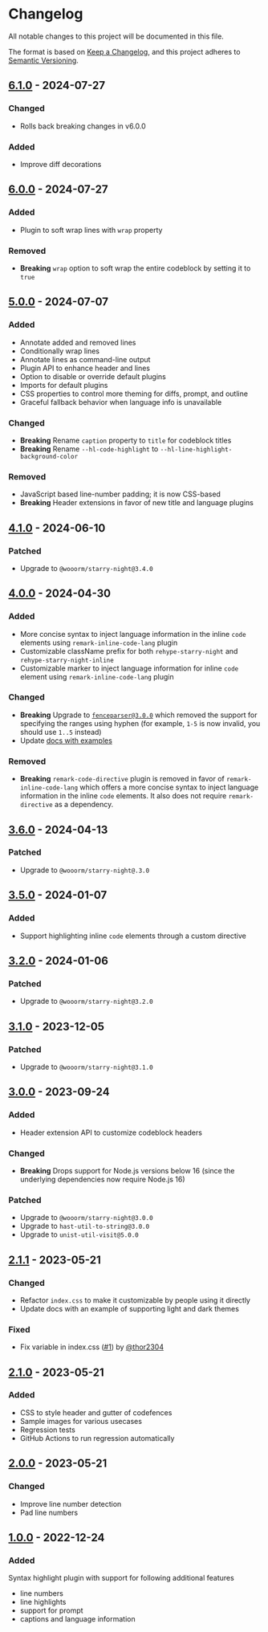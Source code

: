 # Changelog

All notable changes to this project will be documented in this file.

The format is based on [Keep a Changelog](https://keepachangelog.com/en/1.1.0/),
and this project adheres to [Semantic Versioning](https://semver.org/spec/v2.0.0.html).

## [6.1.0] - 2024-07-27

### Changed

- Rolls back breaking changes in v6.0.0

### Added

- Improve diff decorations

## [6.0.0] - 2024-07-27

### Added

- Plugin to soft wrap lines with `wrap` property

### Removed

- **Breaking** `wrap` option to soft wrap the entire codeblock by setting it to `true`

## [5.0.0] - 2024-07-07

### Added

- Annotate added and removed lines
- Conditionally wrap lines
- Annotate lines as command-line output
- Plugin API to enhance header and lines
- Option to disable or override default plugins
- Imports for default plugins
- CSS properties to control more theming for diffs, prompt, and outline
- Graceful fallback behavior when language info is unavailable

### Changed

- **Breaking** Rename `caption` property to `title` for codeblock titles
- **Breaking** Rename `--hl-code-highlight` to `--hl-line-highlight-background-color`

### Removed

- JavaScript based line-number padding; it is now CSS-based
- **Breaking** Header extensions in favor of new title and language plugins

## [4.1.0] - 2024-06-10

### Patched

- Upgrade to `@wooorm/starry-night@3.4.0`

## [4.0.0] - 2024-04-30

### Added

- More concise syntax to inject language information in the inline `code` elements using `remark-inline-code-lang` plugin
- Customizable className prefix for both `rehype-starry-night` and `rehype-starry-night-inline`
- Customizable marker to inject language information for inline `code` element using `remark-inline-code-lang` plugin

### Changed

- **Breaking** Upgrade to [`fenceparser@3.0.0`](https://github.com/Microflash/fenceparser/releases/tag/v3.0.0) which removed the support for specifying the ranges using hyphen (for example, `1-5` is now invalid, you should use `1..5` instead)
- Update [docs with examples](https://github.com/Microflash/rehype-starry-night/blob/v4.0.0/README.md)

### Removed

- **Breaking** `remark-code-directive` plugin is removed in favor of `remark-inline-code-lang` which offers a more concise syntax to inject language information in the inline `code` elements. It also does not require `remark-directive` as a dependency.

## [3.6.0] - 2024-04-13

### Patched

- Upgrade to `@wooorm/starry-night@.3.0`

## [3.5.0] - 2024-01-07

### Added

- Support highlighting inline `code` elements through a custom directive

## [3.2.0] - 2024-01-06

### Patched

- Upgrade to `@wooorm/starry-night@3.2.0`

## [3.1.0] - 2023-12-05

### Patched

- Upgrade to `@wooorm/starry-night@3.1.0`

## [3.0.0] - 2023-09-24

### Added

- Header extension API to customize codeblock headers

### Changed

- **Breaking** Drops support for Node.js versions below 16 (since the underlying dependencies now require Node.js 16)

### Patched

- Upgrade to `@wooorm/starry-night@3.0.0`
- Upgrade to `hast-util-to-string@3.0.0`
- Upgrade to `unist-util-visit@5.0.0`

## [2.1.1] - 2023-05-21

### Changed

- Refactor `index.css` to make it customizable by people using it directly
- Update docs with an example of supporting light and dark themes

### Fixed

- Fix variable in index.css ([#1](https://github.com/Microflash/rehype-starry-night/pull/1)) by [@thor2304](https://github.com/thor2304) 

## [2.1.0] - 2023-05-21

### Added

- CSS to style header and gutter of codefences
- Sample images for various usecases
- Regression tests
- GitHub Actions to run regression automatically

## [2.0.0] - 2023-05-21

### Changed

- Improve line number detection
- Pad line numbers

## [1.0.0] - 2022-12-24

### Added

Syntax highlight plugin with support for following additional features

- line numbers
- line highlights
- support for prompt
- captions and language information

[6.1.0]: https://github.com/Microflash/rehype-starry-night/compare/v6.0.0...v6.1.0
[6.0.0]: https://github.com/Microflash/rehype-starry-night/compare/v5.0.0...v6.0.0
[5.0.0]: https://github.com/Microflash/rehype-starry-night/compare/v4.1.0...v5.0.0
[4.1.0]: https://github.com/Microflash/rehype-starry-night/compare/v4.0.0...v4.1.0
[4.0.0]: https://github.com/Microflash/rehype-starry-night/compare/v3.6.0...v4.0.0
[3.6.0]: https://github.com/Microflash/rehype-starry-night/compare/v3.5.0...v3.6.0
[3.5.0]: https://github.com/Microflash/rehype-starry-night/compare/v3.2.0...v3.5.0
[3.2.0]: https://github.com/Microflash/rehype-starry-night/compare/v3.1.0...v3.2.0
[3.1.0]: https://github.com/Microflash/rehype-starry-night/compare/v3.0.0...v3.1.0
[3.0.0]: https://github.com/Microflash/rehype-starry-night/compare/v2.1.1...v3.0.0
[2.1.1]: https://github.com/Microflash/rehype-starry-night/compare/v2.1.0...v2.1.1
[2.1.0]: https://github.com/Microflash/rehype-starry-night/compare/v2.0.0...v2.1.0
[2.0.0]: https://github.com/Microflash/rehype-starry-night/compare/v1.0.0...v2.0.0
[1.0.0]: https://github.com/Microflash/rehype-starry-night/releases/tag/v1.0.0
